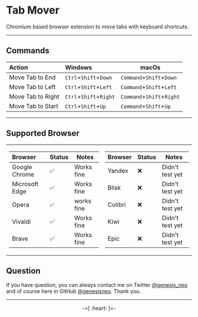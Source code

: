 # Tab Mover

Chromium based browser extension to move tabs with keyboard shortcuts.

---

## Commands

| Action            | Windows                | macOs                     |
| :---------------- | :--------------------- | ------------------------- |
| Move Tab to End   | `Ctrl`+`Shift`+`Down`  | `Command`+`Shift`+`Down`  |
| Move Tab to Left  | `Ctrl`+`Shift`+`Left`  | `Command`+`Shift`+`Left`  |
| Move Tab to Right | `Ctrl`+`Shift`+`Right` | `Command`+`Shift`+`Right` |
| Move Tab to Start | `Ctrl`+`Shift`+`Up`    | `Command`+`Shift`+`Up`    |

---

## Supported Browser

<table>
<tr>
<td>

| Browser        | Status | Notes      |
| :------------- | ------ | ---------- |
| Google Chrome  | ✅     | Works fine |
| Microsoft Edge | ✅     | Works fine |
| Opera          | ✅     | works fine |
| Vivaldi        | ✅     | Works fine |
| Brave          | ✅     | Works fine |

</td>
<td>

| Browser | Status | Notes           |
| :------ | ------ | --------------- |
| Yandex  | ❌     | Didn't test yet |
| Blisk   | ❌     | Didn't test yet |
| Colibri | ❌     | Didn't test yet |
| Kiwi    | ❌     | Didn't test yet |
| Epic    | ❌     | Didn't test yet |

</td>
</tr>
</table>

## Question

If you have question, you can always contact me on Twitter [@genesis_neo](https://twitter.com/genesis_neo) and of course here in GitHub [@genesisneo](https://github.com/genesisneo). Thank you.

---

<p align="center">-=[ :heart: ]=-</p>

